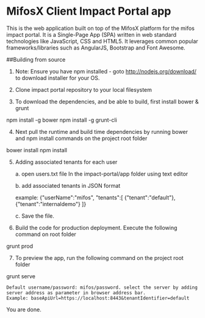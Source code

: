 # MifosX Client Impact Portal app

This is the  web application built on top of the MifosX platform for the mifos impact portal. It is a Single-Page App (SPA) written in web standard technologies like JavaScript, CSS and HTML5. It leverages common popular frameworks/libraries such as AngularJS, Bootstrap and Font Awesome.


##Building from source

1. Note: Ensure you have npm installed - goto http://nodejs.org/download/ to download installer for your OS.

2. Clone impact portal repository to your local filesystem 

3. To download the dependencies, and be able to build, first install bower & grunt

npm install -g bower
npm install -g grunt-cli

4. Next pull the runtime and build time dependencies by running bower and npm install commands on the project root folder

bower install
npm install 

5. Adding associated tenants for each user

	a. open users.txt file In the impact-portal/app folder using text editor
	
	b. add associated tenants in JSON format
	
	example: 
		{"userName":"mifos", "tenants":[
		{"tenant":"default"},
		{"tenant":"internaldemo"}
		]}
		
	c. Save the file.
	
6. Build the code for production deployment. Execute the following command on root folder

grunt prod

7. To preview the app, run the following command on the project root folder

grunt serve

	Default username/password: mifos/password. select the server by adding server address as parameter in browser address bar.
	Example: baseApiUrl=https://localhost:8443&tenantIdentifier=default
You are done.
